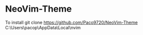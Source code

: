 # NeoVim-Theme
To install
git clone https://github.com/Paco9720/NeoVim-Theme C:\Users\pacop\AppData\Local\nvim
